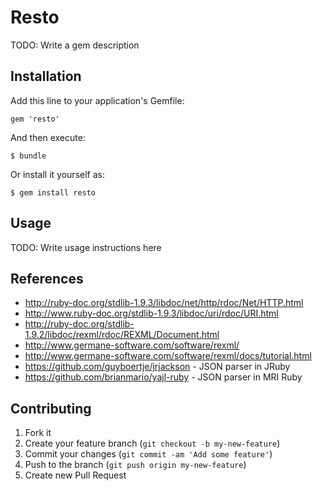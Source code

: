 # Resto

TODO: Write a gem description

## Installation

Add this line to your application's Gemfile:

    gem 'resto'

And then execute:

    $ bundle

Or install it yourself as:

    $ gem install resto

## Usage

TODO: Write usage instructions here

## References
* http://ruby-doc.org/stdlib-1.9.3/libdoc/net/http/rdoc/Net/HTTP.html
* http://www.ruby-doc.org/stdlib-1.9.3/libdoc/uri/rdoc/URI.html
* http://ruby-doc.org/stdlib-1.9.2/libdoc/rexml/rdoc/REXML/Document.html
* http://www.germane-software.com/software/rexml/
* http://www.germane-software.com/software/rexml/docs/tutorial.html
* https://github.com/guyboertje/jrjackson - JSON parser in JRuby
* https://github.com/brianmario/yajl-ruby - JSON parser in MRI Ruby

## Contributing

1. Fork it
2. Create your feature branch (`git checkout -b my-new-feature`)
3. Commit your changes (`git commit -am 'Add some feature'`)
4. Push to the branch (`git push origin my-new-feature`)
5. Create new Pull Request
